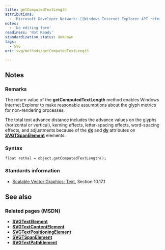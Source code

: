 ```yaml
---
title: getComputedTextLength
attributions:
  - 'Microsoft Developer Network: [[Windows Internet Explorer API reference](http://msdn.microsoft.com/en-us/library/ie/hh828809%28v=vs.85%29.aspx) Article]'
notes:
  - 'No editing form'
readiness: 'Not Ready'
standardization_status: Unknown
tags:
  - SVG
uri: svg/methods/getComputedTextLength

---
```

## Notes

### Remarks

The return value of the **getComputedTextLength** method enables Windows Internet Explorer to make reasonable assumptions about the glyph metrics for non-rendering processes.

The total text advance distance includes the advance values on the glyphs (horizontal or vertical), kerning effects, letter-spacing effects, word-spacing effects, and adjustments because of the [**dx**](/svg/properties/dx) and [**dy**](/svg/properties/dy) attributes on [**SVGTSpanElement**](/svg/elements/tspan) elements.

### Syntax

    float retVal = object.getComputedTextLength();

### Standards information

-   [Scalable Vector Graphics: Text](http://go.microsoft.com/fwlink/p/?linkid=199818), Section 10.17.1

## See also

### Related pages (MSDN)

-   [**SVGTextElement**](/svg/elements/text)
-   [**SVGTextContentElement**](/svg/elements/etextContent)
-   [**SVGTextPositioningElement**](/svg/elements/textPositioning)
-   [**SVGTSpanElement**](/svg/elements/tspan)
-   [**SVGTextPathElement**](/svg/elements/textPath)
